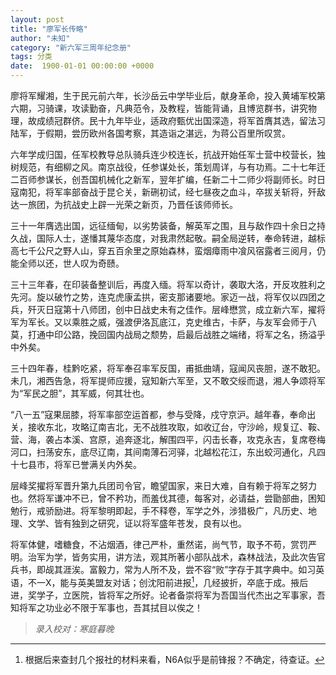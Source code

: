 ```yaml
---
layout: post
title: "廖军长传略"
author: "未知"
category: "新六军三周年纪念册"
tags: 分类
date:  1900-01-01 00:00:00 +0000
---
```

廖将军耀湘，生于民元前六年，长沙岳云中学毕业后，献身革命，投入黄埔军校第六期，习骑课，攻读勤奋，凡典范令，及教程，皆能背诵，且博览群书，讲究物理，故成绩冠群侪。民十九年毕业，适政府甄优出国深造，将军首膺其选，留法习陆军，于假期，尝历欧州各国考察，其造诣之湛远，为蒋公百里所叹赏。

六年学成归国，任军校教导总队骑兵连少校连长，抗战开始任军士营中校营长，独树规范，有细柳之风。南京战役，任参谋处长，策划周详，与有功焉。二十七年迁二百师参谋长，创吾国机械化之新军，翌年扩编，任新二十二师少将副师长。时日寇南犯，将军率部奋战于昆仑关，新硎初试，经七昼夜之血斗，卒拔关斩将，歼敌达一旅团，为抗战史上辟一光荣之新页，乃晋任该师师长。

三十一年膺选出国，远征缅甸，以劣势装备，解英军之围，且与敌作四十余日之持久战，国际人士，遂憣其蔑华态度，对我肃然起敬。嗣全局逆转，奉命转进，越标高七千公尺之野人山，穿五百余里之原始森林，蛮烟瘴雨中飡风宿露者三阅月，仍能全师以还，世人叹为奇赜。

三十三年春，在印装备整训后，再度入缅。将军以奇计，袭取大洛，开反攻胜利之先河。旋以破竹之势，连克虎康孟拱，密支那诸要地。家迈一战，将军仅以四团之兵，歼灭日寇第十八师团，创中日战史未有之佳作。层峰懋赏，成立新六军，擢将军为军长。又以乘胜之威，强渡伊洛瓦底江，克史维古，卡萨，与友军会师于八莫，打通中印公路，挽回国内战局之颓势，启最后战胜之端绪，将军之名，扬溢乎中外矣。

三十四年春，桂黔吃紧，将军奉召率军反国，甫抵曲靖，寇闻风丧胆，遂不敢犯。未几，湘西告急，将军提师应援，寇知新六军至，又不敢交绥而退，湘人争颂将军为“军民之胆”，其军威，何其壮也。

“八一五”寇果屈膝，将军率部空运首都，参与受降，戍守京沪。越年春，奉命出关，接收东北，攻略辽南吉北，无不战胜攻取，如收辽台，守沙岭，规复辽、鞍、营、海，袭占本溪、宫原，追奔逐北，解围四平，闪击长春，攻克永吉，复席卷梅河口，扫荡安东，底尽辽南，其间南薄石河驿，北越松花江，东出蛟河通化，凡四十七县市，将军已誉满关内外矣。

层峰奖擢将军晋升第九兵团司令官，瞻望国家，来日大难，自有赖于将军之努力也。然将军谦冲不已，曾不矜功，而羞伐其德，每客对，必请益，尝勖部曲，困知勉行，戒骄励进。将军黎明即起，手不释卷，军学之外，涉猎极广，凡历史、地理、文学、皆有独到之研究，证以将军盛年苍发，良有以也。

将军体健，嗜糖食，不沾烟酒，律己严朴，重然诺，尚气节，取予不苟，赏罚严明。治军为学，皆务实用，讲方法，观其所著小部队战术，森林战法，及此次告官兵书，即觇其涯涘。富毅力，常为人所不及，尝不容“败”字存于其字典中。如习英语，不一X，能与英美盟友对话；创沈阳前进报[^1]，几经披折，卒底于成。掖后进，奖学子，立医院，皆将军之所好。论者备崇将军为吾国当代杰出之军事家，吾知将军之功业必不限于军事也，吾其拭目以俟之！

[^1]: 根据后来查封几个报社的材料来看，N6A似乎是前锋报？不确定，待查证。

>*录入校对：寒庭暮晚*
